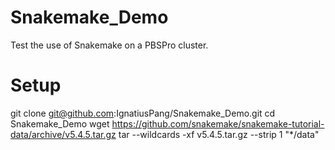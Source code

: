 # Snakemake_Demo
Test the use of Snakemake on a PBSPro cluster.


# Setup 
git clone git@github.com:IgnatiusPang/Snakemake_Demo.git
cd Snakemake_Demo
wget https://github.com/snakemake/snakemake-tutorial-data/archive/v5.4.5.tar.gz
tar --wildcards -xf v5.4.5.tar.gz --strip 1 "*/data"



